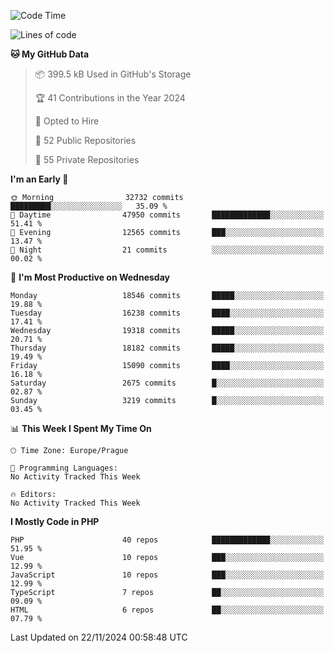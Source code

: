 <!--START_SECTION:waka-->
![Code Time](http://img.shields.io/badge/Code%20Time-1%2C583%20hrs%2058%20mins-blue)

![Lines of code](https://img.shields.io/badge/From%20Hello%20World%20I%27ve%20Written-29.2%20million%20lines%20of%20code-blue)

**🐱 My GitHub Data** 

> 📦 399.5 kB Used in GitHub's Storage 
 > 
> 🏆 41 Contributions in the Year 2024
 > 
> 💼 Opted to Hire
 > 
> 📜 52 Public Repositories 
 > 
> 🔑 55 Private Repositories 
 > 
**I'm an Early 🐤** 

```text
🌞 Morning                32732 commits       █████████░░░░░░░░░░░░░░░░   35.09 % 
🌆 Daytime                47950 commits       █████████████░░░░░░░░░░░░   51.41 % 
🌃 Evening                12565 commits       ███░░░░░░░░░░░░░░░░░░░░░░   13.47 % 
🌙 Night                  21 commits          ░░░░░░░░░░░░░░░░░░░░░░░░░   00.02 % 
```
📅 **I'm Most Productive on Wednesday** 

```text
Monday                   18546 commits       █████░░░░░░░░░░░░░░░░░░░░   19.88 % 
Tuesday                  16238 commits       ████░░░░░░░░░░░░░░░░░░░░░   17.41 % 
Wednesday                19318 commits       █████░░░░░░░░░░░░░░░░░░░░   20.71 % 
Thursday                 18182 commits       █████░░░░░░░░░░░░░░░░░░░░   19.49 % 
Friday                   15090 commits       ████░░░░░░░░░░░░░░░░░░░░░   16.18 % 
Saturday                 2675 commits        █░░░░░░░░░░░░░░░░░░░░░░░░   02.87 % 
Sunday                   3219 commits        █░░░░░░░░░░░░░░░░░░░░░░░░   03.45 % 
```


📊 **This Week I Spent My Time On** 

```text
🕑︎ Time Zone: Europe/Prague

💬 Programming Languages: 
No Activity Tracked This Week

🔥 Editors: 
No Activity Tracked This Week
```

**I Mostly Code in PHP** 

```text
PHP                      40 repos            █████████████░░░░░░░░░░░░   51.95 % 
Vue                      10 repos            ███░░░░░░░░░░░░░░░░░░░░░░   12.99 % 
JavaScript               10 repos            ███░░░░░░░░░░░░░░░░░░░░░░   12.99 % 
TypeScript               7 repos             ██░░░░░░░░░░░░░░░░░░░░░░░   09.09 % 
HTML                     6 repos             ██░░░░░░░░░░░░░░░░░░░░░░░   07.79 % 
```




 Last Updated on 22/11/2024 00:58:48 UTC
<!--END_SECTION:waka-->
<!--
**AlexKratky/AlexKratky** is a ✨ _special_ ✨ repository because its `README.md` (this file) appears on your GitHub profile.

Here are some ideas to get you started:

- 🔭 I’m currently working on ...
- 🌱 I’m currently learning ...
- 👯 I’m looking to collaborate on ...
- 🤔 I’m looking for help with ...
- 💬 Ask me about ...
- 📫 How to reach me: ...
- 😄 Pronouns: ...
- ⚡ Fun fact: ...
-->
